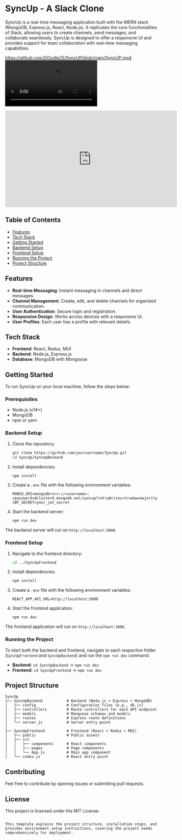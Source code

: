 # SyncUp - A Slack Clone

SyncUp is a real-time messaging application built with the MERN stack (MongoDB, Express.js, React, Node.js). It replicates the core functionalities of Slack, allowing users to create channels, send messages, and collaborate seamlessly. SyncUp is designed to offer a responsive UI and provides support for team collaboration with real-time messaging capabilities.

https://github.com/DOodle25/SyncUP/blob/main/SyncUP.mp4
<video src="https://github.com/DOodle25/SyncUP/blob/main/SyncUP.mp4" controls="controls" style="max-width: 100%;">
  Your browser does not support the video tag.
</video>
<iframe width="560" height="315" src="https://github.com/DOodle25/SyncUP/blob/main/SyncUP.mp4" frameborder="0" allowfullscreen></iframe>

## Table of Contents
- [Features](#features)
- [Tech Stack](#tech-stack)
- [Getting Started](#getting-started)
- [Backend Setup](#backend-setup)
- [Frontend Setup](#frontend-setup)
- [Running the Project](#running-the-project)
- [Project Structure](#project-structure)

## Features
- **Real-time Messaging**: Instant messaging in channels and direct messages.
- **Channel Management**: Create, edit, and delete channels for organized communication.
- **User Authentication**: Secure login and registration.
- **Responsive Design**: Works across devices with a responsive UI.
- **User Profiles**: Each user has a profile with relevant details.

## Tech Stack
- **Frontend**: React, Redux, MUI
- **Backend**: Node.js, Express.js
- **Database**: MongoDB with Mongoose

## Getting Started

To run SyncUp on your local machine, follow the steps below:

### Prerequisites
- Node.js (v14+)
- MongoDB
- npm or yarn

### Backend Setup
1. Clone the repository:
   ```bash
   git clone https://github.com/yourusername/SyncUp.git
   cd SyncUp/SyncUpBackend
   ```

2. Install dependencies:
   ```bash
   npm install
   ```

3. Create a `.env` file with the following environment variables:
   ```env
   MONGO_URI=mongodb+srv://<username>:<password>@cluster0.mongodb.net/syncup?retryWrites=true&w=majority
   JWT_SECRET=your_jwt_secret
   ```

4. Start the backend server:
   ```bash
   npm run dev
   ```

The backend server will run on `http://localhost:5000`.

### Frontend Setup
1. Navigate to the frontend directory:
   ```bash
   cd ../SyncUpFrontend
   ```

2. Install dependencies:
   ```bash
   npm install
   ```

3. Create a `.env` file with the following environment variables:
   ```env
   REACT_APP_API_URL=http://localhost:5000
   ```

4. Start the frontend application:
   ```bash
   npm run dev
   ```

The frontend application will run on `http://localhost:3000`.

### Running the Project
To start both the backend and frontend, navigate to each respective folder (`SyncUpFrontend` and `SyncUpBackend`) and run the `npm run dev` command.

- **Backend**: `cd SyncUpBackend` -> `npm run dev`
- **Frontend**: `cd SyncUpFrontend` -> `npm run dev`

## Project Structure

    SyncUp
    ├── SyncUpBackend           # Backend (Node.js + Express + MongoDB)
    │   ├── config              # Configuration files (e.g., db.js)
    │   ├── controllers         # Route controllers for each API endpoint
    │   ├── models              # Mongoose schemas and models
    │   ├── routes              # Express route definitions
    │   └── server.js           # Server entry point
    │
    ├── SyncUpFrontend          # Frontend (React + Redux + MUI)
    │   ├── public              # Public assets
    │   ├── src
    │   │   ├── components      # React components
    │   │   ├── pages           # Page components
    │   │   └── App.js          # Main app component
    │   └── index.js            # React entry point

## Contributing
Feel free to contribute by opening issues or submitting pull requests.

## License
This project is licensed under the MIT License.
```

This template explains the project structure, installation steps, and provides environment setup instructions, covering the project needs comprehensively for deployment.
